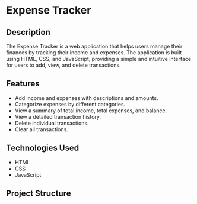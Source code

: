 # Expense Tracker

## Description
The Expense Tracker is a web application that helps users manage their finances by tracking their income and expenses. The application is built using HTML, CSS, and JavaScript, providing a simple and intuitive interface for users to add, view, and delete transactions.

## Features
- Add income and expenses with descriptions and amounts.
- Categorize expenses by different categories.
- View a summary of total income, total expenses, and balance.
- View a detailed transaction history.
- Delete individual transactions.
- Clear all transactions.

## Technologies Used
- HTML
- CSS
- JavaScript

## Project Structure
